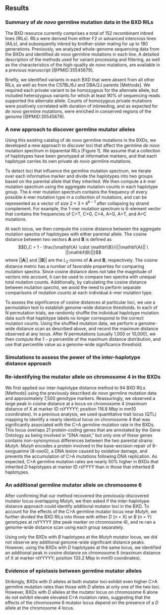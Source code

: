 ## Results

### Summary of *de novo* germline mutation data in the BXD RILs

The BXD resource currently comprises a total of 152 recombinant inbred lines (RILs). RILs were derived from either F2 or advanced intercross lines (AILs), and subsequently inbred by brother-sister mating for up to 180 generations. Previously, we analyzed whole-genome sequencing data from the BXDs and identified *de novo* germline mutations in each line. A detailed description of the methods used for variant processing and filtering, as well as the characteristics of the high-quality *de novo* mutations, are available in a previous manuscript [@PMID:35545679].

Briefly, we identified variants in each BXD that were absent from all other RILs, as well as from the C57BL/6J and DBA/2J parents [Methods]. We required each private variant to be homozygous for the alternate allele, but included heterozygous variants for which at least 90% of sequencing reads supported the alternate allele. Counts of homozygous private mutations were positively correlated with duration of inbreeding, and as expected for *de novo* germline mutations, were enriched in conserved regions of the genome [@PMID:35545679].

### A new approach to discover germline mutator alleles

Using this existing catalog of *de novo* germline mutations in the BXDs, we developed a new approach to discover loci that affect the germline *de novo* mutation spectrum in biparental RILs [Figure 1]. We assume that a collection of haplotypes have been genotyped at informative markers, and that each haplotype carries its own private *de novo* germline mutations. 

To detect loci that influence the germline mutation spectrum, we iterate over each informative marker and divide the haplotypes into two groups based on the parental allele that they inherited. We then compute a $k$-mer mutation spectrum using the aggregate mutation counts in each haplotype group. The $k$-mer mutation spectrum contains the frequency of every possible $k$-mer mutation type in a collection of mutations, and can be represented as a vector of size $2 \times 3 \times 4^{k - 1}$ after collapsing by strand complement. For example, the $1$-mer mutation spectrum is 6-element vector that contains the frequencies of C>T, C>G, C>A, A>G, A>T, and A>C mutations.

At each locus, we then compute the cosine distance between the aggregate mutation spectra of haplotypes with either parental allele. The cosine distance between two vectors $\mathbf{A}$ and $\mathbf{B}$ is defined as $$D_C = 1 - \frac{\mathbf{A} \cdot \mathbf{B}}{||\mathbf{A}|| \ ||\mathbf{B}||}$$ where $||\mathbf{A}||$ and $||\mathbf{B}||$ are the $L_2$ norms of $\mathbf{A}$ and $\mathbf{B}$, respectively. The cosine distance metric has a number of favorable properties for comparing mutation spectra. Since cosine distance does not take the magnitude of vectors into account, it can be used to compare two spectra with unequal total mutation counts. Additionally, by calculating the cosine distance between mutation *spectra*, we avoid the need to perform separate comparisons of mutation counts at each individual $k$-mer mutation type.

To assess the significance of cosine distances at particular loci, we use a permutation test to establish genome-wide distance thresholds. In each of $N$ permutation trials, we randomly shuffle the individual haplotype mutation data such that haplotype labels no longer correspond to the correct mutation counts. Using the shuffled mutation data, we perform a genome-wide distance scan as described above, and record the maximum distance observed at any locus. After $N$ permutations (usually 1,000 or 10,000), we then compute the $1 - p$ percentile of the maximum distance distribution, and use that percentile value as a genome-wide significance threshold.

### Simulations to assess the power of the inter-haplotype distance approach

### Re-identifying the mutator allele on chromosome 4 in the BXDs

We first applied our inter-haplotype distance method to 94 BXD RILs [Methods] using the previously described *de novo* germline mutation data and approximately 7,500 genotype markers. Reassuringly, we observed a large peak in cosine distance at a locus on chromosome 4 (maximum distance of X at marker ID rsYYYYY; position 116.8 Mbp in mm10 coordinates). In a previous analysis, we used quantitative trait locus (QTL) mapping to identify a nearly identical locus on chromosome 4 that was significantly associated with the C>A germline mutation rate in the BXDs. This locus overlaps 21 protein-coding genes that are annotated by the Gene Ontology as being involved in "DNA repair," but only one of these genes contains non-synonymous differences between the two parental strains: *Mutyh*. *Mutyh* encodes a protein involved in the base-excision repair of 8-oxoguanine (8-oxoG), a DNA lesion caused by oxidative damage, and prevents the accumulation of C>A mutations following DNA replication. As expected, C>A germline mutation rates are nearly 50% higher in BXDs that inherited *D* haplotypes at marker ID rsYYYY than in those that inherited *B* haplotypes.

### An additional germline mutator allele on chromosome 6

After confirming that our method recovered the previously-discovered mutator locus overlapping *Mutyh*, we then asked if the inter-haplotype distance approach could identify additional mutator loci in the BXD. To account for the effects of the C>A germline mutator locus near *Mutyh*, we further divided the BXD RILs into those with either *D* (n = X) or *B* (n = Y) genotypes at rsYYYYY (the peak marker on chromosome 4), and re-ran a genome-wide distance scan using each group separately.

Using only the BXDs with *B* haplotypes at the *Mutyh* mutator locus, we did not observe any additional genome-wide significant distance peaks. However, using the BXDs with *D* haplotypes at the same locus, we identified an additional peak in cosine distance on chromosome 6 (maximum distance of X at marker rsYYYYY; position 133.2 Mbp in mm10 coordinates). 

### Evidence of epistasis between germline mutator alleles

Strikingly, BXDs with *D* alleles at both mutator loci exhibit even higher C>A germline mutation rates than those with *D* alleles at only one of the two loci. However, BXDs with *D* alleles at the mutator locus on chromosome 6 alone do not exhibit elevate elevated C>A mutation rates, suggesting that the effects of the chromosome 6 mutator locus depend on the presence of a *D* allele at the chromosome 4 locus. 
